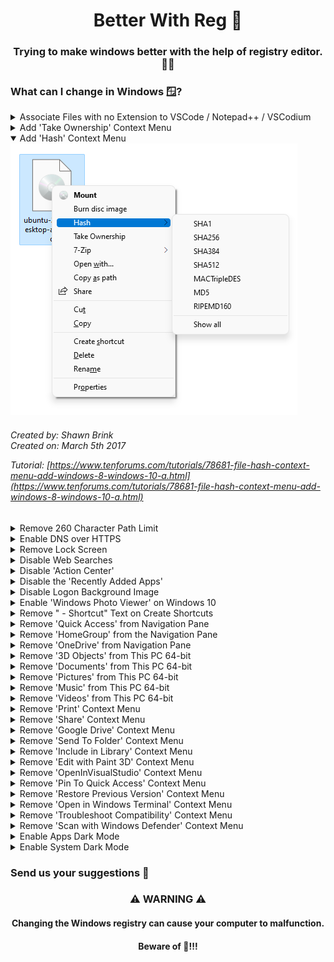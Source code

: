 <p align="center">
  <h1 align="center">Better With Reg 🧊</h1>
  <h3 align="center">Trying to make windows better with the help of registry editor. 👨‍💻</h3>
</p>

### What can I change in Windows 🪟?

<details>
  <summary>Associate Files with no Extension to VSCode / Notepad++ / VSCodium</summary>
  <h3 align="left">😵‍💫</h3>
  <h4 align="left">This item has no description yet.</h4>

  <h6 align="left">
  </h6>
</details>

<details>
  <summary>Add 'Take Ownership' Context Menu</summary>
  <img src="img/takeownership.png" alt="Check Files Hash Sum"/></br>
  <img src="img/takeownership1.png" alt="Check Files Hash Sum"/></br>

  <h6 align="left">
  Created by: Walter Glenn</br>
  for How-To Geek</br>

  Article: [https://www.howtogeek.com/howto/windows-vista/add-take-ownership-to-explorer-right-click-menu-in-vista/](https://www.howtogeek.com/howto/windows-vista/add-take-ownership-to-explorer-right-click-menu-in-vista/)
  </h6>
</details>

<details open>
  <summary>Add 'Hash' Context Menu</summary>
  <img src="img/hashsum.png" alt="Check Files Hash Sum"/></br>
  
  <h6 align="left">
  Created by: Shawn Brink</br>
  Created on: March 5th 2017</br>

  Tutorial: [https://www.tenforums.com/tutorials/78681-file-hash-context-menu-add-windows-8-windows-10-a.html](https://www.tenforums.com/tutorials/78681-file-hash-context-menu-add-windows-8-windows-10-a.html)
  </h6>
</details>

<details>
  <summary>Remove 260 Character Path Limit</summary>
  <h3 align="left">🥺</h3>
  <h4 align="left">This item has no description yet.</h4>

  <h6 align="left">
  Created by: Walter Glenn</br>
  for How-To Geek</br>

  Article: [http://www.howtogeek.com/266621/how-to-make-windows-10-accept-file-paths-over-260-characters/](http://www.howtogeek.com/266621/how-to-make-windows-10-accept-file-paths-over-260-characters/)
  </h6>
</details>

<details>
  <summary>Enable DNS over HTTPS</summary>
  <h3 align="left">😭</h3>
  <h4 align="left">This item has no description yet.</h4>

  <h6 align="left">
  </h6>
</details>

<details>
  <summary>Remove Lock Screen</summary>
  <h3 align="left">😣</h3>
  <h4 align="left">This item has no description yet.</h4>

  <h6 align="left">
  </h6>
</details>

<details>
  <summary>Disable Web Searches</summary>
  <h3 align="left">😫</h3>
  <h4 align="left">This item has no description yet.</h4>

  <h6 align="left">
  </h6>
</details>

<details>
  <summary>Disable 'Action Center'</summary>
  <h3 align="left">😩</h3>
  <h4 align="left">This item has no description yet.</h4>

  <h6 align="left">
  </h6>
</details>

<details>
  <summary>Disable the 'Recently Added Apps'</summary>
  <h3 align="left">😧</h3>
  <h4 align="left">This item has no description yet.</h4>

  <h6 align="left">
  </h6>
</details>

<details>
  <summary>Disable Logon Background Image</summary>
  <h3 align="left">😧</h3>
  <h4 align="left">This item has no description yet.</h4>

  <h6 align="left">
  </h6>
</details>

<details>
  <summary>Enable 'Windows Photo Viewer' on Windows 10</summary>
  <h3 align="left">😧</h3>
  <h4 align="left">This item has no description yet.</h4>

  <h6 align="left">
  </h6>
</details>

<details>
  <summary>Remove " - Shortcut" Text on Create Shortcuts</summary>
  <h3 align="left">😧</h3>
  <h4 align="left">This item has no description yet.</h4>

  <h6 align="left">
  Created by: Walter Glenn</br>
  for How-To Geek</br>

  Article: [http://www.howtogeek.com/281753/how-to-remove-the-shortcut-text-from-new-shortcuts-in-windows/](http://www.howtogeek.com/281753/how-to-remove-the-shortcut-text-from-new-shortcuts-in-windows/)
  </h6>
</details>

<details>
  <summary>Remove 'Quick Access' from Navigation Pane</summary>
  <h3 align="left">😧</h3>
  <h4 align="left">This item has no description yet.</h4>

  <h6 align="left">
  </h6>
</details>

<details>
  <summary>Remove 'HomeGroup' from the Navigation Pane</summary>
  <h3 align="left">😧</h3>
  <h4 align="left">This item has no description yet.</h4>

  <h6 align="left">
  </h6>
</details>

<details>
  <summary>Remove 'OneDrive' from Navigation Pane</summary>
  <h3 align="left">😧</h3>
  <h4 align="left">This item has no description yet.</h4>

  <h6 align="left">
  </h6>
</details>

<details>
  <summary>Remove '3D Objects' from This PC 64-bit</summary>
  <h3 align="left">😧</h3>
  <h4 align="left">This item has no description yet.</h4>

  <h6 align="left">
  </h6>
</details>

<details>
  <summary>Remove 'Documents' from This PC 64-bit</summary>
  <h3 align="left">😧</h3>
  <h4 align="left">This item has no description yet.</h4>

  <h6 align="left">
  </h6>
</details>

<details>
  <summary>Remove 'Pictures' from This PC 64-bit</summary>
  <h3 align="left">😧</h3>
  <h4 align="left">This item has no description yet.</h4>

  <h6 align="left">
  </h6>
</details>

<details>
  <summary>Remove 'Music' from This PC 64-bit</summary>
  <h3 align="left">😧</h3>
  <h4 align="left">This item has no description yet.</h4>

  <h6 align="left">
  </h6>
</details>

<details>
  <summary>Remove 'Videos' from This PC 64-bit</summary>
  <h3 align="left">😧</h3>
  <h4 align="left">This item has no description yet.</h4>

  <h6 align="left">
  </h6>
</details>

<details>
  <summary>Remove 'Print' Context Menu</summary>
  <h3 align="left">😧</h3>
  <h4 align="left">This item has no description yet.</h4>

  <h6 align="left">
  </h6>
</details>

<details>
  <summary>Remove 'Share' Context Menu</summary>
  <h3 align="left">😧</h3>
  <h4 align="left">This item has no description yet.</h4>

  <h6 align="left">
  </h6>
</details>

<details>
  <summary>Remove 'Google Drive' Context Menu</summary>
  <h3 align="left">😧</h3>
  <h4 align="left">This item has no description yet.</h4>

  <h6 align="left">
  </h6>
</details>

<details>
  <summary>Remove 'Send To Folder' Context Menu</summary>
  <h3 align="left">😧</h3>
  <h4 align="left">This item has no description yet.</h4>

  <h6 align="left">
  </h6>
</details>

<details>
  <summary>Remove 'Include in Library' Context Menu</summary>
  <h3 align="left">😧</h3>
  <h4 align="left">This item has no description yet.</h4>

  <h6 align="left">
  </h6>
</details>

<details>
  <summary>Remove 'Edit with Paint 3D' Context Menu</summary>
  <h3 align="left">😧</h3>
  <h4 align="left">This item has no description yet.</h4>

  <h6 align="left">
  </h6>
</details>

<details>
  <summary>Remove 'OpenInVisualStudio' Context Menu</summary>
  <h3 align="left">😧</h3>
  <h4 align="left">This item has no description yet.</h4>

  <h6 align="left">
  </h6>
</details>

<details>
  <summary>Remove 'Pin To Quick Access' Context Menu</summary>
  <h3 align="left">😧</h3>
  <h4 align="left">This item has no description yet.</h4>

  <h6 align="left">
  </h6>
</details>

<details>
  <summary>Remove 'Restore Previous Version' Context Menu</summary>
  <h3 align="left">😧</h3>
  <h4 align="left">This item has no description yet.</h4>

  <h6 align="left">
  </h6>
</details>

<details>
  <summary>Remove 'Open in Windows Terminal' Context Menu</summary>
  <h3 align="left">😧</h3>
  <h4 align="left">This item has no description yet.</h4>

  <h6 align="left">
  </h6>
</details>

<details>
  <summary>Remove 'Troubleshoot Compatibility' Context Menu</summary>
  <h3 align="left">😧</h3>
  <h4 align="left">This item has no description yet.</h4>

  <h6 align="left">
  </h6>
</details>

<details>
  <summary>Remove 'Scan with Windows Defender' Context Menu</summary>
  <h3 align="left">😧</h3>
  <h4 align="left">This item has no description yet.</h4>

  <h6 align="left">
  </h6>
</details>

<details>
  <summary>Enable Apps Dark Mode</summary>
  <h3 align="left">😧</h3>
  <h4 align="left">This item has no description yet.</h4>

  <h6 align="left">
  </h6>
</details>

<details>
  <summary>Enable System Dark Mode</summary>
  <h3 align="left">😧</h3>
  <h4 align="left">This item has no description yet.</h4>

  <h6 align="left">
  </h6>
</details>

<h3 align="left" style="border-bottom: none">Send us your suggestions 🤝</h3>

<p align="center">
  <h3 align="center">⚠️ WARNING ⚠️</h3>
  <h4 align="center">Changing the Windows registry can cause your computer to malfunction.</h4>
  <h4 align="center">Beware of 🐛!!!</h4>
</p>
